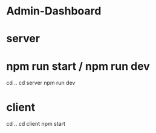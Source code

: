 # Admin-Dashboard

# server
# npm run start / npm run dev
cd ..
cd server
npm run dev

# client
cd ..
cd client
npm start